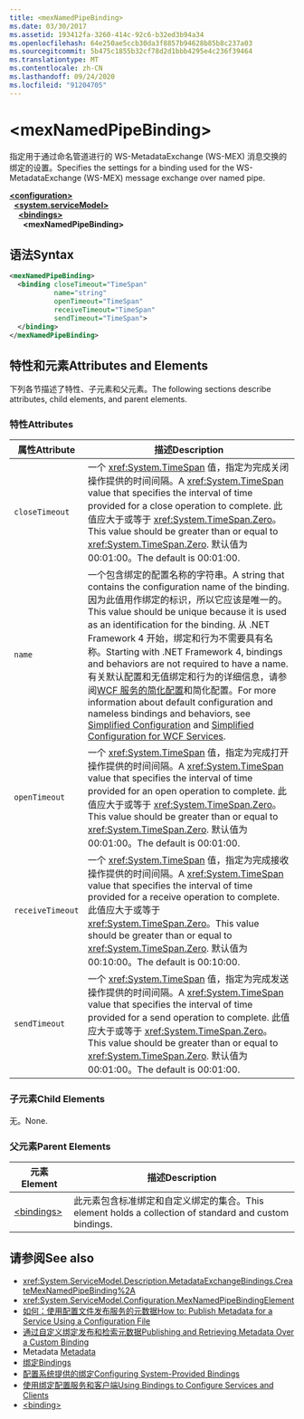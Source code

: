 ```yaml
---
title: <mexNamedPipeBinding>
ms.date: 03/30/2017
ms.assetid: 193412fa-3260-414c-92c6-b32ed3b94a34
ms.openlocfilehash: 64e250ae5ccb30da3f8857b94628b85b8c237a03
ms.sourcegitcommit: 5b475c1855b32cf78d2d1bbb4295e4c236f39464
ms.translationtype: MT
ms.contentlocale: zh-CN
ms.lasthandoff: 09/24/2020
ms.locfileid: "91204705"
---
```

# \<mexNamedPipeBinding>

<span data-ttu-id="1ae79-101">指定用于通过命名管道进行的 WS-MetadataExchange (WS-MEX) 消息交换的绑定的设置。</span><span class="sxs-lookup"><span data-stu-id="1ae79-101">Specifies the settings for a binding used for the WS-MetadataExchange (WS-MEX) message exchange over named pipe.</span></span>  
  
[**\<configuration>**](../configuration-element.md)\
&nbsp;&nbsp;[**\<system.serviceModel>**](system-servicemodel.md)\
&nbsp;&nbsp;&nbsp;&nbsp;[**\<bindings>**](bindings.md)\
&nbsp;&nbsp;&nbsp;&nbsp;&nbsp;&nbsp;**\<mexNamedPipeBinding>**  
  
## <a name="syntax"></a><span data-ttu-id="1ae79-102">语法</span><span class="sxs-lookup"><span data-stu-id="1ae79-102">Syntax</span></span>  
  
```xml  
<mexNamedPipeBinding>
  <binding closeTimeout="TimeSpan"
           name="string"
           openTimeout="TimeSpan"
           receiveTimeout="TimeSpan"
           sendTimeout="TimeSpan">
  </binding>
</mexNamedPipeBinding>
```  
  
## <a name="attributes-and-elements"></a><span data-ttu-id="1ae79-103">特性和元素</span><span class="sxs-lookup"><span data-stu-id="1ae79-103">Attributes and Elements</span></span>  

 <span data-ttu-id="1ae79-104">下列各节描述了特性、子元素和父元素。</span><span class="sxs-lookup"><span data-stu-id="1ae79-104">The following sections describe attributes, child elements, and parent elements.</span></span>  
  
### <a name="attributes"></a><span data-ttu-id="1ae79-105">特性</span><span class="sxs-lookup"><span data-stu-id="1ae79-105">Attributes</span></span>  
  
|<span data-ttu-id="1ae79-106">属性</span><span class="sxs-lookup"><span data-stu-id="1ae79-106">Attribute</span></span>|<span data-ttu-id="1ae79-107">描述</span><span class="sxs-lookup"><span data-stu-id="1ae79-107">Description</span></span>|  
|---------------|-----------------|  
|`closeTimeout`|<span data-ttu-id="1ae79-108">一个 <xref:System.TimeSpan> 值，指定为完成关闭操作提供的时间间隔。</span><span class="sxs-lookup"><span data-stu-id="1ae79-108">A <xref:System.TimeSpan> value that specifies the interval of time provided for a close operation to complete.</span></span> <span data-ttu-id="1ae79-109">此值应大于或等于 <xref:System.TimeSpan.Zero>。</span><span class="sxs-lookup"><span data-stu-id="1ae79-109">This value should be greater than or equal to <xref:System.TimeSpan.Zero>.</span></span> <span data-ttu-id="1ae79-110">默认值为 00:01:00。</span><span class="sxs-lookup"><span data-stu-id="1ae79-110">The default is 00:01:00.</span></span>|  
|`name`|<span data-ttu-id="1ae79-111">一个包含绑定的配置名称的字符串。</span><span class="sxs-lookup"><span data-stu-id="1ae79-111">A string that contains the configuration name of the binding.</span></span> <span data-ttu-id="1ae79-112">因为此值用作绑定的标识，所以它应该是唯一的。</span><span class="sxs-lookup"><span data-stu-id="1ae79-112">This value should be unique because it is used as an identification for the binding.</span></span> <span data-ttu-id="1ae79-113">从 .NET Framework 4 开始，绑定和行为不需要具有名称。</span><span class="sxs-lookup"><span data-stu-id="1ae79-113">Starting with .NET Framework 4, bindings and behaviors are not required to have a name.</span></span> <span data-ttu-id="1ae79-114">有关默认配置和无值绑定和行为的详细信息，请参阅[WCF 服务的](../../../wcf/samples/simplified-configuration-for-wcf-services.md)[简化配置](../../../wcf/simplified-configuration.md)和简化配置。</span><span class="sxs-lookup"><span data-stu-id="1ae79-114">For more information about default configuration and nameless bindings and behaviors, see [Simplified Configuration](../../../wcf/simplified-configuration.md) and [Simplified Configuration for WCF Services](../../../wcf/samples/simplified-configuration-for-wcf-services.md).</span></span>|  
|`openTimeout`|<span data-ttu-id="1ae79-115">一个 <xref:System.TimeSpan> 值，指定为完成打开操作提供的时间间隔。</span><span class="sxs-lookup"><span data-stu-id="1ae79-115">A <xref:System.TimeSpan> value that specifies the interval of time provided for an open operation to complete.</span></span> <span data-ttu-id="1ae79-116">此值应大于或等于 <xref:System.TimeSpan.Zero>。</span><span class="sxs-lookup"><span data-stu-id="1ae79-116">This value should be greater than or equal to <xref:System.TimeSpan.Zero>.</span></span> <span data-ttu-id="1ae79-117">默认值为 00:01:00。</span><span class="sxs-lookup"><span data-stu-id="1ae79-117">The default is 00:01:00.</span></span>|  
|`receiveTimeout`|<span data-ttu-id="1ae79-118">一个 <xref:System.TimeSpan> 值，指定为完成接收操作提供的时间间隔。</span><span class="sxs-lookup"><span data-stu-id="1ae79-118">A <xref:System.TimeSpan> value that specifies the interval of time provided for a receive operation to complete.</span></span> <span data-ttu-id="1ae79-119">此值应大于或等于 <xref:System.TimeSpan.Zero>。</span><span class="sxs-lookup"><span data-stu-id="1ae79-119">This value should be greater than or equal to <xref:System.TimeSpan.Zero>.</span></span> <span data-ttu-id="1ae79-120">默认值为 00:10:00。</span><span class="sxs-lookup"><span data-stu-id="1ae79-120">The default is 00:10:00.</span></span>|  
|`sendTimeout`|<span data-ttu-id="1ae79-121">一个 <xref:System.TimeSpan> 值，指定为完成发送操作提供的时间间隔。</span><span class="sxs-lookup"><span data-stu-id="1ae79-121">A <xref:System.TimeSpan> value that specifies the interval of time provided for a send operation to complete.</span></span> <span data-ttu-id="1ae79-122">此值应大于或等于 <xref:System.TimeSpan.Zero>。</span><span class="sxs-lookup"><span data-stu-id="1ae79-122">This value should be greater than or equal to <xref:System.TimeSpan.Zero>.</span></span> <span data-ttu-id="1ae79-123">默认值为 00:01:00。</span><span class="sxs-lookup"><span data-stu-id="1ae79-123">The default is 00:01:00.</span></span>|  
  
### <a name="child-elements"></a><span data-ttu-id="1ae79-124">子元素</span><span class="sxs-lookup"><span data-stu-id="1ae79-124">Child Elements</span></span>  

 <span data-ttu-id="1ae79-125">无。</span><span class="sxs-lookup"><span data-stu-id="1ae79-125">None.</span></span>  
  
### <a name="parent-elements"></a><span data-ttu-id="1ae79-126">父元素</span><span class="sxs-lookup"><span data-stu-id="1ae79-126">Parent Elements</span></span>  
  
|<span data-ttu-id="1ae79-127">元素</span><span class="sxs-lookup"><span data-stu-id="1ae79-127">Element</span></span>|<span data-ttu-id="1ae79-128">描述</span><span class="sxs-lookup"><span data-stu-id="1ae79-128">Description</span></span>|  
|-------------|-----------------|  
|[\<bindings>](bindings.md)|<span data-ttu-id="1ae79-129">此元素包含标准绑定和自定义绑定的集合。</span><span class="sxs-lookup"><span data-stu-id="1ae79-129">This element holds a collection of standard and custom bindings.</span></span>|  
  
## <a name="see-also"></a><span data-ttu-id="1ae79-130">请参阅</span><span class="sxs-lookup"><span data-stu-id="1ae79-130">See also</span></span>

- <xref:System.ServiceModel.Description.MetadataExchangeBindings.CreateMexNamedPipeBinding%2A>
- <xref:System.ServiceModel.Configuration.MexNamedPipeBindingElement>
- [<span data-ttu-id="1ae79-131">如何：使用配置文件发布服务的元数据</span><span class="sxs-lookup"><span data-stu-id="1ae79-131">How to: Publish Metadata for a Service Using a Configuration File</span></span>](../../../wcf/feature-details/how-to-publish-metadata-for-a-service-using-a-configuration-file.md)
- [<span data-ttu-id="1ae79-132">通过自定义绑定发布和检索元数据</span><span class="sxs-lookup"><span data-stu-id="1ae79-132">Publishing and Retrieving Metadata Over a Custom Binding</span></span>](../../../wcf/extending/publishing-and-retrieving-metadata-over-a-custom-binding.md)
- <span data-ttu-id="1ae79-133">Metadata </span><span class="sxs-lookup"><span data-stu-id="1ae79-133">[Metadata](../../../wcf/feature-details/metadata.md)</span></span>
- [<span data-ttu-id="1ae79-134">绑定</span><span class="sxs-lookup"><span data-stu-id="1ae79-134">Bindings</span></span>](../../../wcf/bindings.md)
- [<span data-ttu-id="1ae79-135">配置系统提供的绑定</span><span class="sxs-lookup"><span data-stu-id="1ae79-135">Configuring System-Provided Bindings</span></span>](../../../wcf/feature-details/configuring-system-provided-bindings.md)
- [<span data-ttu-id="1ae79-136">使用绑定配置服务和客户端</span><span class="sxs-lookup"><span data-stu-id="1ae79-136">Using Bindings to Configure Services and Clients</span></span>](../../../wcf/using-bindings-to-configure-services-and-clients.md)
- [\<binding>](bindings.md)
